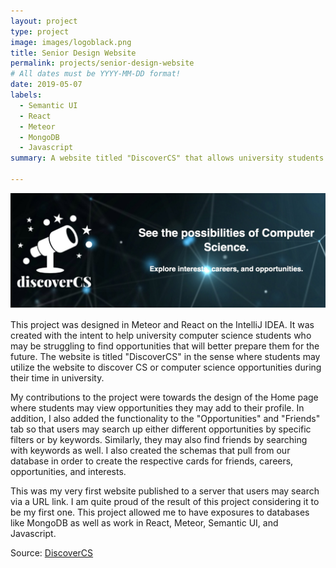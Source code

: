 ```yaml
---
layout: project
type: project
image: images/logoblack.png
title: Senior Design Website
permalink: projects/senior-design-website
# All dates must be YYYY-MM-DD format!
date: 2019-05-07
labels:
  - Semantic UI
  - React 
  - Meteor
  - MongoDB
  - Javascript
summary: A website titled "DiscoverCS" that allows university students to be aware of different opportunities that they may get involved with to better prepare them for the future. 

---
```


<div class="ui rounded images">
  <img class="ui image" src="../images/discovercs.jpg">
</div>

This project was designed in Meteor and React on the IntelliJ IDEA. It was created with the intent to help university computer science students who may be struggling to find opportunities that will better prepare them for the future. The website is titled "DiscoverCS" in the sense where students may utilize the website to discover CS or computer science opportunities during their time in university. 

My contributions to the project were towards the design of the Home page where students may view opportunities they may add to their profile. In addition, I also added the functionality to the "Opportunities" and "Friends" tab so that users may search up either different opportunities by specific filters or by keywords. Similarly, they may also find friends by searching with keywords as well. I also created the schemas that pull from our database in order to create the respective cards for friends, careers, opportunities, and interests. 

This was my very first website published to a server that users may search via a URL link. I am quite proud of the result of this project considering it to be my first one. This project allowed me to have exposures to databases like MongoDB as well as work in React, Meteor, Semantic UI, and Javascript. 

Source: <a href="https://discovercs.github.io">DiscoverCS</a>
